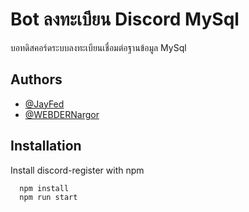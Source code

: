 
# Bot ลงทะเบียน Discord MySql

บอทดิสคอร์ดระบบลงทะเบียนเชื่อมต่อฐานข้อมูล MySql


## Authors

- [@JayFed](https://github.com/JayFed)
- [@WEBDERNargor](https://github.com/WEBDERNargor)


## Installation

Install discord-register with npm

```bash
  npm install
  npm run start
```
    
